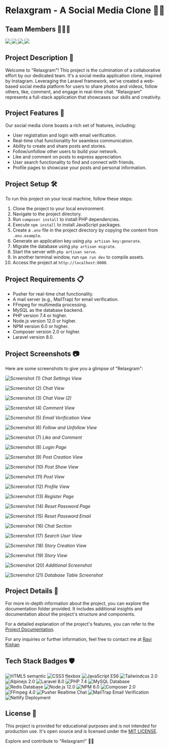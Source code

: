 # Relaxgram - A Social Media Clone 🚀🌟 

## Team Members 🧑‍🤝‍🧑
<!-- - Ravi Kishan
- Pawan Gupta
- Divya
- Shivani Yadav -->
<p align="left">
<a href="https://github.com/ravikisha">
<img src="https://img.shields.io/badge/Ravi Kishan-ravikisha-blue">
</a>
<a href="https://github.com/shivani51yadav">
<img src="https://img.shields.io/badge/Shivani Yadav-shivani51yadav-blueviolet">
</a>
</a>
<a href="https://github.com/divcs">
<img src="https://img.shields.io/badge/Divya-divcs-green">
</a></a>
<a href="https://github.com/Pawan13g">
<img src="https://img.shields.io/badge/Pawan Gupta-Pawan13g-red">
</a>
</p>

## Project Description 📝
Welcome to "Relaxgram"! This project is the culmination of a collaborative effort by our dedicated team. It's a social media application clone, inspired by Instagram. Leveraging the Laravel framework, we've created a web-based social media platform for users to share photos and videos, follow others, like, comment, and engage in real-time chat. "Relaxgram" represents a full-stack application that showcases our skills and creativity.

## Project Features 🚀
Our social media clone boasts a rich set of features, including:
- User registration and login with email verification.
- Real-time chat functionality for seamless communication.
- Ability to create and share posts and stories.
- Follow/unfollow other users to build your network.
- Like and comment on posts to express appreciation.
- User search functionality to find and connect with friends.
- Profile pages to showcase your posts and personal information.

## Project Setup 🛠️
To run this project on your local machine, follow these steps:
1. Clone the project to your local environment.
2. Navigate to the project directory.
3. Run `composer install` to install PHP dependencies.
4. Execute `npm install` to install JavaScript packages.
5. Create a `.env` file in the project directory by copying the content from `.env.example`.
6. Generate an application key using `php artisan key:generate`.
7. Migrate the database using `php artisan migrate`.
8. Start the server with `php artisan serve`.
9. In another terminal window, run `npm run dev` to compile assets.
10. Access the project at `http://localhost:8000`.

## Project Requirements 📋
- Pusher for real-time chat functionality.
- A mail server (e.g., MailTrap) for email verification.
- FFmpeg for multimedia processing.
- MySQL as the database backend.
- PHP version 7.4 or higher.
- Node.js version 12.0 or higher.
- NPM version 6.0 or higher.
- Composer version 2.0 or higher.
- Laravel version 8.0.

## Project Screenshots 📷
Here are some screenshots to give you a glimpse of "Relaxgram":

![Screenshot (1)](./documentation/screenshots/chat-setting-view.png)
*Chat Settings View*

![Screenshot (2)](./documentation/screenshots/chat-view.png)
*Chat View*

![Screenshot (3)](./documentation/screenshots/chat-view2.png)
*Chat View (2)*

![Screenshot (4)](./documentation/screenshots/comment-view.png)
*Comment View*

![Screenshot (5)](./documentation/screenshots/email-verification-view.png)
*Email Verification View*

![Screenshot (6)](./documentation/screenshots/follow-view.png)
*Follow and Unfollow View*

![Screenshot (7)](./documentation/screenshots/like_and_comment.png)
*Like and Comment*

![Screenshot (8)](./documentation/screenshots/login-page.png)
*Login Page*

![Screenshot (9)](./documentation/screenshots/post-create-view.png)
*Post Creation View*

![Screenshot (10)](./documentation/screenshots/post-show-view.png)
*Post Show View*

![Screenshot (11)](./documentation/screenshots/post-view.png)
*Post View*

![Screenshot (12)](./documentation/screenshots/profile-view.png)
*Profile View*

![Screenshot (13)](./documentation/screenshots/register-page.png)
*Register Page*

![Screenshot (14)](./documentation/screenshots/reset-password-page.png)
*Reset Password Page*

![Screenshot (15)](./documentation/screenshots/resetpasswordemail-png.png)
*Reset Password Email*

![Screenshot (16)](./documentation/screenshots/chat-section.png)
*Chat Section*

![Screenshot (17)](./documentation/screenshots/search-user-view.png)
*Search User View*

![Screenshot (18)](./documentation/screenshots/story-create-view.png)
*Story Creation View*

![Screenshot (19)](./documentation/screenshots/story-view.png)
*Story View*

![Screenshot (20)](./documentation/02.png)
*Additional Screenshot*

![Screenshot (21)](./documentation/database_table.png)
*Database Table Screenshot*

## Project Details 📖
For more in-depth information about the project, you can explore the documentation folder provided. It includes additional insights and documentation about the project's structure and components.

For a detailed explanation of the project's features, you can refer to the [Project Documentation](./documentation/project-file-0.0.1.pdf).

For any inquiries or further information, feel free to contact me at <a href="https://ravikishan.me">Ravi Kishan</a>

## Tech Stack Badges 🛡️
<p align="left">
    <img src="https://img.shields.io/badge/HTML5-semantic-orange" alt="HTML5 semantic">
    <img src="https://img.shields.io/badge/CSS3-design-green" alt="CSS3 flexbox"> 
    <img src="https://img.shields.io/badge/JavaScript-ES6-blue" alt="JavaScript ES6">
    <img src="https://img.shields.io/badge/Tailwindcss-2.0-lightgreen" alt="Tailwindcss 2.0">
    <img src="https://img.shields.io/badge/Alpinejs-2.0-blue" alt="Alpinejs 2.0">
    <img src="https://img.shields.io/badge/Laravel-8.0-red" alt="Laravel 8.0">
    <img src="https://img.shields.io/badge/PHP-7.4-blue" alt="PHP 7.4">
    <img src="https://img.shields.io/badge/MySQL-Database-yellow" alt="MySQL Database">
    <img src="https://img.shields.io/badge/Redis-Database-red" alt="Redis Database">
    <img src="https://img.shields.io/badge/Node.js-12.0-green" alt="Node.js 12.0">  
    <img src="https://img.shields.io/badge/NPM-6.0-green" alt="NPM 6.0">
    <img src="https://img.shields.io/badge/Composer-2.0-green" alt="Composer 2.0">
    <img src="https://img.shields.io/badge/FFmpeg-4.0-lightgrey" alt="FFmpeg 4.0">
    <img src="https://img.shields.io/badge/Pusher-Realtime%20Chat-red" alt="Pusher Realtime Chat">
    <img src="https://img.shields.io/badge/MailTrap-Email%20Verification-blue" alt="MailTrap Email Verification">
    <img src="https://img.shields.io/badge/Netlify-Deployment-blueviolet" alt="Netlify Deployment">

</p>

## License 📜
This project is provided for educational purposes and is not intended for production use. It's open source and is licensed under the [MIT LICENSE](./LICENSE).

Explore and contribute to "Relaxgram!" 🚀🌟
